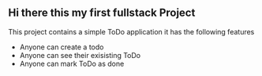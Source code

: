 ## Hi there this my first fullstack Project

This project contains a simple ToDo application
it has the following features

- Anyone can create a todo
- Anyone can see their exisisting ToDo
- Anyone can mark ToDo as done
